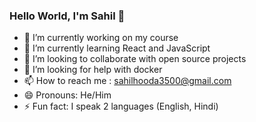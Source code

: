 ### Hello World, I'm Sahil 👋

- 🔭 I’m currently working on my course
- 🌱 I’m currently learning React and JavaScript
- 👯 I’m looking to collaborate with open source projects
- 🤔 I’m looking for help with docker
- 📫 How to reach me : sahilhooda3500@gmail.com
- 😄 Pronouns: He/Him
- ⚡ Fun fact: I speak 2 languages (English, Hindi)
